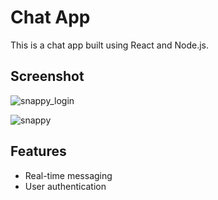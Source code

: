 # Chat App

This is a  chat app built using React and Node.js.

## Screenshot
![snappy_login](https://github.com/user-attachments/assets/0cac0c6a-9a83-40f9-b5a8-eee0999f82d0)


![snappy](https://github.com/user-attachments/assets/ad591bd2-80e3-4cad-9688-68a4e319ed09)


## Features

- Real-time messaging
- User authentication
